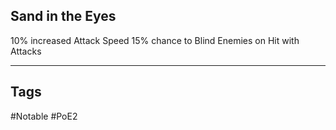 ## Sand in the Eyes
10% increased Attack Speed
15% chance to Blind Enemies on Hit with Attacks

---
## Tags
#Notable
#PoE2
